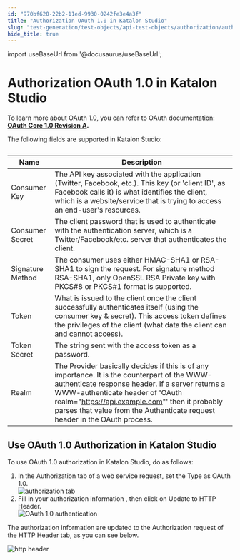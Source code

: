 ```yaml
---
id: "970bf620-22b2-11ed-9930-0242fe3e4a3f"
title: "Authorization OAuth 1.0 in Katalon Studio"
slug: "test-generation/test-objects/api-test-objects/authorization/authorization-oauth-1.0-in-katalon-studio"
hide_title: true
---
```

import useBaseUrl from '@docusaurus/useBaseUrl';


# <a id="id" class="anchor_top_offset"/><a id="ariaid-title1" class="anchor_top_offset"/>Authorization OAuth 1.0 in <span xmlns="http://www.w3.org/1999/xhtml" className="ph">Katalon Studio</span> 

<p xmlns="http://www.w3.org/1999/xhtml" className="p">To learn more about OAuth 1.0, you can refer to OAuth documentation: <strong className="ph b"><a className="xref j-external-link" href="https://oauth.net/core/1.0a/" target="_blank">OAuth Core 1.0 Revision A</a>. </strong> </p> 
<p xmlns="http://www.w3.org/1999/xhtml" className="p">The following fields are supported in <span className="ph">Katalon Studio</span>:</p> 
<table xmlns="http://www.w3.org/1999/xhtml" className="table"><caption /><thead className="thead"><tr className><th className="entry anchor_top_offset" id="id__entry__1">Name</th><th className="entry anchor_top_offset" id="id__entry__2">Description</th></tr></thead><tbody className="tbody"><tr className><td className="entry" headers="id__entry__1 id__entry__2 ">Consumer Key</td><td className="entry" headers="id__entry__1 id__entry__2 ">The API key associated with the application (Twitter, Facebook, etc.). This key (or 'client ID', as Facebook calls it) is what identifies the client, which is a website/service that is trying to access an end-user's resources.</td></tr><tr className><td className="entry" headers="id__entry__1 id__entry__2 ">Consumer Secret</td><td className="entry" headers="id__entry__1 id__entry__2 ">The client password that is used to authenticate with the authentication server, which is a Twitter/Facebook/etc. server that authenticates the client.</td></tr><tr className><td className="entry" headers="id__entry__1 id__entry__2 ">Signature Method</td><td className="entry" headers="id__entry__1 id__entry__2 ">The consumer uses either HMAC-SHA1 or RSA-SHA1 to sign the request. For signature method RSA-SHA1, only OpenSSL RSA Private key with PKCS#8 or PKCS#1 format is supported.</td></tr><tr className><td className="entry" headers="id__entry__1 id__entry__2 ">Token</td><td className="entry" headers="id__entry__1 id__entry__2 ">What is issued to the client once the client successfully authenticates itself (using the consumer key &amp; secret). This access token defines the privileges of the client (what data the client can and cannot access).</td></tr><tr className><td className="entry" headers="id__entry__1 id__entry__2 ">Token Secret</td><td className="entry" headers="id__entry__1 id__entry__2 ">The string sent with the access token as a password.</td></tr><tr className><td className="entry" headers="id__entry__1 id__entry__2 ">Realm</td><td className="entry" headers="id__entry__1 id__entry__2 ">The Provider basically decides if this is of any importance. It is the counterpart of the WWW-authenticate response header. If a server returns a WWW-authenticate header of 'OAuth realm="<a className="xref j-external-link" href="https://api.example.com/" target="_blank">https://api.example.com</a>"' then it probably parses that value from the Authenticate request header in the OAuth process.</td></tr></tbody></table> 

## <a id="task-2539" class="anchor_top_offset"/>Use OAuth 1.0 Authorization in <span xmlns="http://www.w3.org/1999/xhtml" className="ph">Katalon Studio</span> 

<section xmlns="http://www.w3.org/1999/xhtml" className="section context">To use OAuth 1.0 authorization in <span className="ph">Katalon Studio</span>, do as follows:</section> 
<ol xmlns="http://www.w3.org/1999/xhtml" className="ol steps"><li className="li step stepexpand"><span className="ph cmd">In the <span className="ph uicontrol">Authorization</span> tab of a web service request, set the <span className="ph uicontrol">Type</span> as <span className="ph uicontrol">OAuth 1.0</span>.</span><div className="itemgroup info"><img className="image" width={700} src={useBaseUrl("/970a2160-22b2-11ed-9930-0242fe3e4a3f.png")} alt="authorization tab" /></div></li><li className="li step stepexpand"><span className="ph cmd">Fill in your authorization information , then click on <span className="ph uicontrol">Update to HTTP Header</span>.</span><div className="itemgroup info"><img className="image" width={700} src={useBaseUrl("/97098520-22b2-11ed-9930-0242fe3e4a3f.png")} alt="OAuth 1.0 authentication" /></div></li></ol> 
<section xmlns="http://www.w3.org/1999/xhtml" className="section result">The authorization information are updated  to the <span className="ph uicontrol">Authorization</span> request of the <span className="ph uicontrol">HTTP Header</span> tab, as you can see below.<p className="p"><img className="image" width={700} src={useBaseUrl("/970d2ea0-22b2-11ed-9930-0242fe3e4a3f.png")} alt="http header" /></p></section> 
